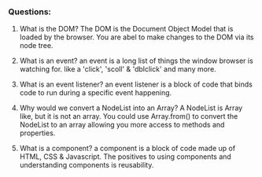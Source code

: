 ### Questions:
1. What is the DOM?
The DOM is the Document Object Model that is loaded by the browser.  You are abel to make changes to the DOM via its node tree.

2. What is an event?
an event is a long list of things the window browser is watching for. like a 'click', 'scoll' & 'dblclick' and many more.

3. What is an event listener?
an event listener is a block of code that binds code to run during a specific event happening.

4. Why would we convert a NodeList into an Array?
A NodeList is Array like, but it is not an array.  You could use Array.from() to convert the NodeList to an array allowing you more access to methods and properties.

5. What is a component?
a component is a block of code made up of HTML, CSS & Javascript.  The positives to using components and understanding components is reusability. 
